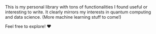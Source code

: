 This is my personal library with tons of functionalities I found useful or interesting to write. It clearly mirrors my interests in quantum computing and data science. (More machine learning stuff to come!)

Feel free to explore! ❤️